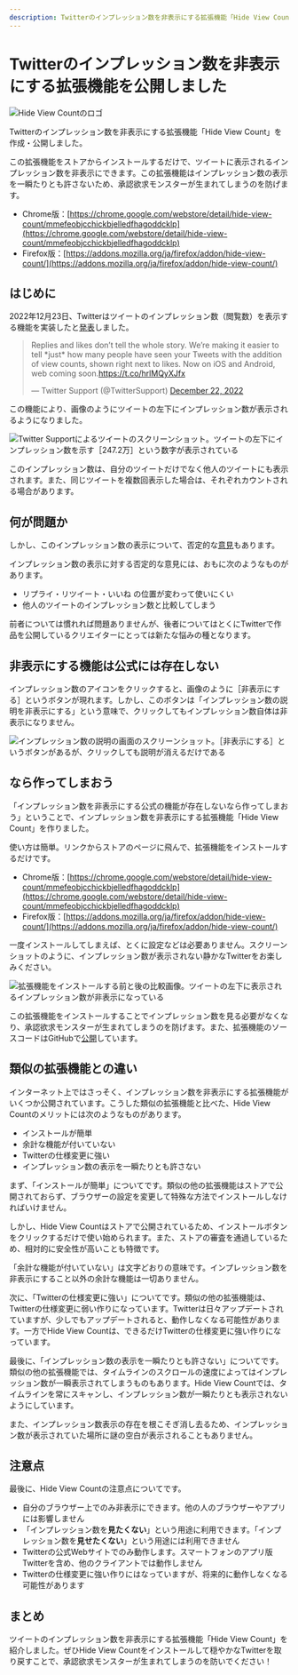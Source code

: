 ```yaml
---
description: Twitterのインプレッション数を非表示にする拡張機能「Hide View Count」を作成・公開しました。この拡張機能をストアからインストールするだけで、ツイートに表示されるインプレッション数を非表示にできます。この拡張機能はインプレッション数の表示を一瞬たりとも許さないため、承認欲求モンスターが生まれてしまうのを防げます。
---
```

# Twitterのインプレッション数を非表示にする拡張機能を公開しました

![Hide View Countのロゴ](logo2.png)

Twitterのインプレッション数を非表示にする拡張機能「Hide View Count」を作成・公開しました。

この拡張機能をストアからインストールするだけで、ツイートに表示されるインプレッション数を非表示にできます。この拡張機能はインプレッション数の表示を一瞬たりとも許さないため、承認欲求モンスターが生まれてしまうのを防げます。

- Chrome版：[https://chrome.google.com/webstore/detail/hide-view-count/mmefeobjcchickbjelledfhagoddcklp](https://chrome.google.com/webstore/detail/hide-view-count/mmefeobjcchickbjelledfhagoddcklp)
- Firefox版：[https://addons.mozilla.org/ja/firefox/addon/hide-view-count/](https://addons.mozilla.org/ja/firefox/addon/hide-view-count/)

## はじめに

2022年12月23日、Twitterはツイートのインプレッション数（閲覧数）を表示する機能を実装したと[発表](https://help.twitter.com/en/using-twitter/view-counts)しました。

<blockquote class="twitter-tweet" data-dnt="true" data-theme="dark"><p lang="en" dir="ltr">Replies and likes don’t tell the whole story. We’re making it easier to tell *just* how many people have seen your Tweets with the addition of view counts, shown right next to likes. Now on iOS and Android, web coming soon.<a href="https://t.co/hrlMQyXJfx">https://t.co/hrlMQyXJfx</a></p>&mdash; Twitter Support (@TwitterSupport) <a href="https://twitter.com/TwitterSupport/status/1606055187348688896?ref_src=twsrc%5Etfw">December 22, 2022</a></blockquote> <script async src="https://platform.twitter.com/widgets.js" charset="utf-8"></script>

この機能により、画像のようにツイートの左下にインプレッション数が表示されるようになりました。

![Twitter Supportによるツイートのスクリーンショット。ツイートの左下にインプレッション数を示す［247.2万］という数字が表示されている](2022-12-24-18-28-25.png)

このインプレッション数は、自分のツイートだけでなく他人のツイートにも表示されます。また、同じツイートを複数回表示した場合は、それぞれカウントされる場合があります。

## 何が問題か

しかし、このインプレッション数の表示について、否定的な[意見](https://www.itmedia.co.jp/news/articles/2212/23/news124.html)もあります。

インプレッション数の表示に対する否定的な意見には、おもに次のようなものがあります。

- リプライ・リツイート・いいね の位置が変わって使いにくい
- 他人のツイートのインプレッション数と比較してしまう

前者については慣れれば問題ありませんが、後者についてはとくにTwitterで作品を公開しているクリエイターにとっては新たな悩みの種となります。

## 非表示にする機能は公式には存在しない

インプレッション数のアイコンをクリックすると、画像のように［非表示にする］というボタンが現れます。しかし、このボタンは「インプレッション数の説明を非表示にする」という意味で、クリックしてもインプレッション数自体は非表示になりません。

![インプレッション数の説明の画面のスクリーンショット。［非表示にする］というボタンがあるが、クリックしても説明が消えるだけである](2022-12-24-18-39-02.png)

## なら作ってしまおう

「インプレッション数を非表示にする公式の機能が存在しないなら作ってしまおう」ということで、インプレッション数を非表示にする拡張機能「Hide View Count」を作りました。

使い方は簡単。リンクからストアのページに飛んで、拡張機能をインストールするだけです。

- Chrome版：[https://chrome.google.com/webstore/detail/hide-view-count/mmefeobjcchickbjelledfhagoddcklp](https://chrome.google.com/webstore/detail/hide-view-count/mmefeobjcchickbjelledfhagoddcklp)
- Firefox版：[https://addons.mozilla.org/ja/firefox/addon/hide-view-count/](https://addons.mozilla.org/ja/firefox/addon/hide-view-count/)

一度インストールしてしまえば、とくに設定などは必要ありません。スクリーンショットのように、インプレッション数が表示されない静かなTwitterをお楽しみください。

![拡張機能をインストールする前と後の比較画像。ツイートの左下に表示されるインプレッション数が非表示になっている](screenshot.png)

この拡張機能をインストールすることでインプレッション数を見る必要がなくなり、承認欲求モンスターが生まれてしまうのを防げます。また、拡張機能のソースコードはGitHubで[公開](https://github.com/Robot-Inventor/hide-view-count)しています。

## 類似の拡張機能との違い

インターネット上ではさっそく、インプレッション数を非表示にする拡張機能がいくつか公開されています。こうした類似の拡張機能と比べた、Hide View Countのメリットには次のようなものがあります。

- インストールが簡単
- 余計な機能が付いていない
- Twitterの仕様変更に強い
- インプレッション数の表示を一瞬たりとも許さない

まず、「インストールが簡単」についてです。類似の他の拡張機能はストアで公開されておらず、ブラウザーの設定を変更して特殊な方法でインストールしなければいけません。

しかし、Hide View Countはストアで公開されているため、インストールボタンをクリックするだけで使い始められます。また、ストアの審査を通過しているため、相対的に安全性が高いことも特徴です。

「余計な機能が付いていない」は文字どおりの意味です。インプレッション数を非表示にすること以外の余計な機能は一切ありません。

次に、「Twitterの仕様変更に強い」についてです。類似の他の拡張機能は、Twitterの仕様変更に弱い作りになっています。Twitterは日々アップデートされていますが、少しでもアップデートされると、動作しなくなる可能性があります。一方でHide View Countは、できるだけTwitterの仕様変更に強い作りになっています。

最後に、「インプレッション数の表示を一瞬たりとも許さない」についてです。類似の他の拡張機能では、タイムラインのスクロールの速度によってはインプレッション数が一瞬表示されてしまうものもあります。Hide View Countでは、タイムラインを常にスキャンし、インプレッション数が一瞬たりとも表示されないようにしています。

また、インプレッション数表示の存在を根こそぎ消し去るため、インプレッション数が表示されていた場所に謎の空白が表示されることもありません。

## 注意点

最後に、Hide View Countの注意点についてです。

- 自分のブラウザー上でのみ非表示にできます。他の人のブラウザーやアプリには影響しません
- 「インプレッション数を**見たくない**」という用途に利用できます。「インプレッション数を**見せたくない**」という用途には利用できません
- Twitterの公式Webサイトでのみ動作します。スマートフォンのアプリ版Twitterを含め、他のクライアントでは動作しません
- Twitterの仕様変更に強い作りにはなっていますが、将来的に動作しなくなる可能性があります

## まとめ

ツイートのインプレッション数を非表示にする拡張機能「Hide View Count」を紹介しました。ぜひHide View Countをインストールして穏やかなTwitterを取り戻すことで、承認欲求モンスターが生まれてしまうのを防いでください！
